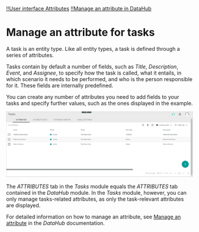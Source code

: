 [!!User interface Attributes](../UserInterface/02a_Attributes.md)
[!!Manage an attribute in DataHub](../../DataHub/Integration/01_ManageAttributes.md)

# Manage an attribute for tasks

A task is an entity type. Like all entity types, a task is defined through a series of attributes. 

Tasks contain by default a number of fields, such as *Title*, *Description*, *Event*, and *Assignee*, to specify how the task is called, what it entails, in which scenario it needs to be performed, and who is the person responsible for it. These fields are internally predefined.

You can create any number of attributes you need to add fields to your tasks and specify further values, such as the ones displayed in the example. 

![Tasks attributes](../../Assets/Screenshots/Tasks/Settings/Attributes/AttributesTasks.png "[Tasks attributes]")

The *ATTRIBUTES* tab in the *Tasks* module equals the *ATTRIBUTES* tab contained in the *DataHub* module. In the *Tasks* module, however, you can only manage tasks-related attributes, as only the task-relevant attributes are displayed. 

For detailed information on how to manage an attribute, see [Manage an attribute](../../DataHub/Integration/01_ManageAttributes.md) in the *DataHub* documentation.






